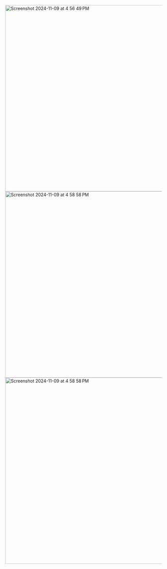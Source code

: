 <img width="597" alt="Screenshot 2024-11-09 at 4 56 49 PM" src="https://github.com/user-attachments/assets/b6d3b7f3-a32d-4523-bb47-c28df456d51b">

<img width="597" alt="Screenshot 2024-11-09 at 4 58 58 PM" src="https://github.com/user-attachments/assets/809d15cc-bfd6-494f-bb90-dd4d80d420e3">


<img width="597" alt="Screenshot 2024-11-09 at 4 58 58 PM" src="https://github.com/user-attachments/assets/809d15cc-bfd6-494f-bb90-dd4d80d420e3">
